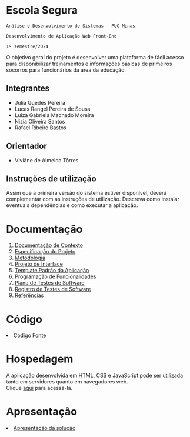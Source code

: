 # Escola Segura

`Análise e Desenvolvimento de Sistemas - PUC Minas`

`Desenvolvimento de Aplicação Web Front-End`

`1º semestre/2024`

O objetivo geral do projeto é desenvolver uma plataforma de fácil acesso para disponibilizar treinamentos e informações básicas de primeiros socorros para funcionários da área da educação. 

## Integrantes

* Julia Guedes Pereira
* Lucas Rangel Pereira de Sousa
* Luiza Gabriela Machado Moreira
* Nizia Oliveira Santos
* Rafael Ribeiro Bastos

## Orientador

* Viviâne de Almeida Tôrres

## Instruções de utilização

Assim que a primeira versão do sistema estiver disponível, deverá complementar com as instruções de utilização. Descreva como instalar eventuais dependências e como executar a aplicação.

# Documentação

<ol>
<li><a href="docs/01-Documentação de Contexto.md"> Documentação de Contexto</a></li>
<li><a href="docs/02-Especificação do Projeto.md"> Especificação do Projeto</a></li>
<li><a href="docs/03-Metodologia.md"> Metodologia</a></li>
<li><a href="docs/04-Projeto de Interface.md"> Projeto de Interface</a></li>
<li><a href="docs/05-Template Padrão da Aplicação.md"> Template Padrão da Aplicação</a></li>
<li><a href="docs/06-Programação de Funcionalidades.md"> Programação de Funcionalidades</a></li>
<li><a href="docs/07-Plano de Testes de Software.md"> Plano de Testes de Software</a></li>
<li><a href="docs/08-Registro de Testes de Software.md"> Registro de Testes de Software</a></li>
<li><a href="docs/09-Referências.md"> Referências</a></li>
</ol>

# Código

<li><a href="src/README.md"> Código Fonte</a></li>

# Hospedagem

A aplicação desenvolvida em HTML, CSS e JavaScript pode ser utilizada tanto em servidores quanto em navegadores web.
<br>
Clique <a href="https://icei-puc-minas-pmv-ads.github.io/pmv-ads-2024-e1-proj-web-t2-Escola-Segura/src/paginaHome/index.html">aqui</a> para acessá-la.



# Apresentação

<li><a href="presentation/README.md"> Apresentação da solução</a></li>
